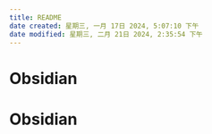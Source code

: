 ```yaml
---
title: README
date created: 星期三, 一月 17日 2024, 5:07:10 下午
date modified: 星期三, 二月 21日 2024, 2:35:54 下午
---
```


# Obsidian
# Obsidian
